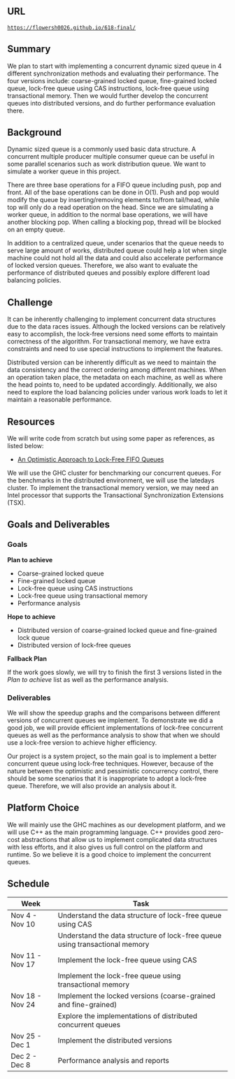 ## URL

[`https://flowersh0026.github.io/618-final/`](https://flowersh0026.github.io/618-final/)

## Summary

We plan to start with implementing a concurrent dynamic sized queue in 4 different synchronization methods and evaluating their performance. The four versions include: coarse-grained locked queue, fine-grained locked queue, lock-free queue using CAS instructions, lock-free queue using transactional memory. Then we would further develop the concurrent queues into distributed versions, and do further performance evaluation there.

## Background

Dynamic sized queue is a commonly used basic data structure. A concurrent multiple producer multiple consumer queue can be useful in some parallel scenarios such as work distribution queue. We want to simulate a worker queue in this project.

There are three base operations for a FIFO queue including push, pop and front. All of the base operations can be done in O(1). Push and pop would modify the queue by inserting/removing elements to/from tail/head, while top will only do a read operation on the head. Since we are simulating a worker queue, in addition to the normal base operations, we will have another blocking pop. When calling a blocking pop, thread will be blocked on an empty queue.

In addition to a centralized queue, under scenarios that the queue needs to serve large amount of works, distributed queue could help a lot when single machine could not hold all the data and could also accelerate performance of locked version queues. Therefore, we also want to evaluate the performance of distributed queues and possibly explore different load balancing policies.

## Challenge

It can be inherently challenging to implement concurrent data structures due to the data races issues. Although the locked versions can be relatively easy to accomplish, the lock-free versions need some efforts to maintain correctness of the algorithm. For transactional memory, we have extra constraints and need to use special instructions to implement the features.

Distributed version can be inherently difficult as we need to maintain the data consistency and the correct ordering among different machines. When an operation taken place, the metadata on each machine, as well as where the head points to, need to be updated accordingly. Additionally, we also need to explore the load balancing policies under various work loads to let it maintain a reasonable performance.

## Resources

We will write code from scratch but using some paper as references, as listed below:

* [An Optimistic Approach to Lock-Free FIFO Queues](http://people.csail.mit.edu/shanir/publications/FIFO_Queues.pdf)

We will use the GHC cluster for benchmarking our concurrent queues. For the benchmarks in the distributed environment, we will use the latedays cluster. To implement the transactional memory version, we may need an Intel processor that supports the Transactional Synchronization Extensions (TSX).

## Goals and Deliverables

### Goals

**Plan to achieve**

* Coarse-grained locked queue
* Fine-grained locked queue
* Lock-free queue using CAS instructions
* Lock-free queue using transactional memory
* Performance analysis

**Hope to achieve**

* Distributed version of coarse-grained locked queue and fine-grained lock queue
* Distributed version of lock-free queues

**Fallback Plan**

If the work goes slowly, we will try to finish the first 3 versions listed in the *Plan to achieve* list as well as the performance analysis.

### Deliverables

We will show the speedup graphs and the comparisons between different versions of concurrent queues we implement. To demonstrate we did a good job, we will provide efficient implementations of lock-free concurrent queues as well as the performance analysis to show that when we should use a lock-free version to achieve higher efficiency.

Our project is a system project, so the main goal is to implement a better concurrent queue using lock-free techniques. However, because of the nature between the optimistic and pessimistic concurrency control, there should be some scenarios that it is inappropriate to adopt a lock-free queue. Therefore, we will also provide an analysis about it.

## Platform Choice

We will mainly use the GHC machines as our development platform, and we will use C++ as the main programming language. C++ provides good zero-cost abstractions that allow us to implement complicated data structures with less efforts, and it also gives us full control on the platform and runtime. So we believe it is a good choice to implement the concurrent queues.

## Schedule

| Week            | Task                                                                        |
|-----------------|-----------------------------------------------------------------------------|
| Nov 4  - Nov 10 | Understand the data structure of lock-free queue using CAS                  |
|                 | Understand the data structure of lock-free queue using transactional memory |
| Nov 11 - Nov 17 | Implement the lock-free queue using CAS                                     |
|                 | Implement the lock-free queue using transactional memory                    |
| Nov 18 - Nov 24 | Implement the locked versions (coarse-grained and fine-grained)             |
|                 | Explore the implementations of distributed concurrent queues                |
| Nov 25 - Dec 1  | Implement the distributed versions                                          |
| Dec 2  - Dec 8  | Performance analysis and reports                                            |
